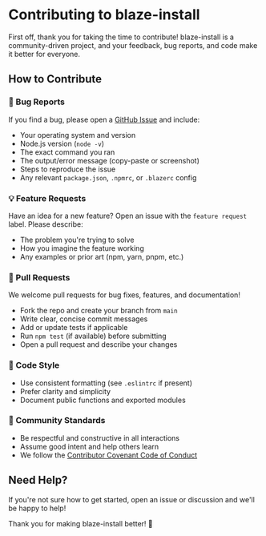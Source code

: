 # Contributing to blaze-install

First off, thank you for taking the time to contribute! blaze-install is a community-driven project, and your feedback, bug reports, and code make it better for everyone.

## How to Contribute

### 🐞 Bug Reports
If you find a bug, please open a [GitHub Issue](https://github.com/blazeinstall/Blaze/issues) and include:
- Your operating system and version
- Node.js version (`node -v`)
- The exact command you ran
- The output/error message (copy-paste or screenshot)
- Steps to reproduce the issue
- Any relevant `package.json`, `.npmrc`, or `.blazerc` config

### 💡 Feature Requests
Have an idea for a new feature? Open an issue with the `feature request` label. Please describe:
- The problem you're trying to solve
- How you imagine the feature working
- Any examples or prior art (npm, yarn, pnpm, etc.)

### 🔧 Pull Requests
We welcome pull requests for bug fixes, features, and documentation!
- Fork the repo and create your branch from `main`
- Write clear, concise commit messages
- Add or update tests if applicable
- Run `npm test` (if available) before submitting
- Open a pull request and describe your changes

### 📝 Code Style
- Use consistent formatting (see `.eslintrc` if present)
- Prefer clarity and simplicity
- Document public functions and exported modules

### 🤝 Community Standards
- Be respectful and constructive in all interactions
- Assume good intent and help others learn
- We follow the [Contributor Covenant Code of Conduct](CODE_OF_CONDUCT.md)

## Need Help?
If you're not sure how to get started, open an issue or discussion and we'll be happy to help!

Thank you for making blaze-install better! 🚀 